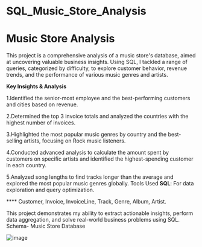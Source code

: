 # SQL_Music_Store_Analysis

# Music Store Analysis

This project is a comprehensive analysis of a music store's database, aimed at uncovering valuable business insights. Using SQL, I tackled a range of queries, categorized by difficulty, to explore customer behavior, revenue trends, and the performance of various music genres and artists.

**Key Insights & Analysis**

1.Identified the senior-most employee and the best-performing customers and cities based on revenue.

2.Determined the top 3 invoice totals and analyzed the countries with the highest number of invoices.

3.Highlighted the most popular music genres by country and the best-selling artists, focusing on Rock music listeners.

4.Conducted advanced analysis to calculate the amount spent by customers on specific artists and identified the highest-spending customer in each country.

5.Analyzed song lengths to find tracks longer than the average and explored the most popular music genres globally.
Tools Used
**SQL**: For data exploration and query optimization.

**** Customer, Invoice, InvoiceLine, Track, Genre, Album, Artist.

This project demonstrates my ability to extract actionable insights, perform data aggregation, and solve real-world business problems using SQL.
Schema- Music Store Database


![image](https://github.com/user-attachments/assets/bfa784ea-0fd9-42c2-aad7-03bb7ebaf1de)
